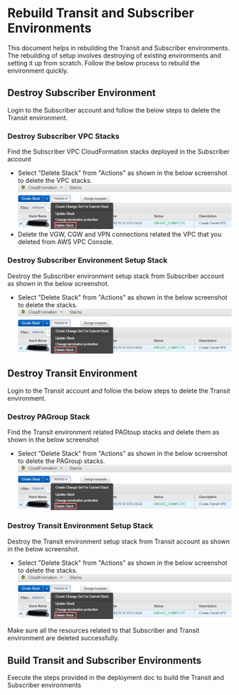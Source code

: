 # Rebuild Transit and Subscriber Environments

This document helps in rebuilding the Transit and Subscriber environments.
The rebuilding of setup involves destroying of existing environments and setting it up from scratch.
Follow the below process to rebuild the environment quickly.

## Destroy Subscriber Environment

Login to the Subscriber account and follow the below steps to delete the Transit environment.

### Destroy Subscriber VPC Stacks

Find the Subscriber VPC CloudFormation stacks deployed in the Subscriber account

  * Select "Delete Stack" from "Actions" as shown in the below screenshot to delete the VPC stacks.
  ![alt text](images/stack_delete.png "Delete the stack")
  * Delete the VGW, CGW and VPN connections related the VPC that you deleted from AWS VPC Console.

### Destroy Subscriber Environment Setup Stack

Destroy the Subscriber environment setup stack from Subscriber account as shown in the below screenshot.
  * Select "Delete Stack" from "Actions" as shown in the below screenshot to delete the stacks.
  ![alt text](images/stack_delete.png "Delete the stack")


## Destroy Transit Environment
Login to the Transit account and follow the below steps to delete the Transit environment.

### Destroy PAGroup Stack

Find the Transit environment related PAGtoup stacks and delete them as shown in the below screenshot
  * Select "Delete Stack" from "Actions" as shown in the below screenshot to delete the PAGroup stacks.
  ![alt text](images/stack_delete.png "Delete the stack")

### Destroy Transit Environment Setup Stack

Destroy the Transit environment setup stack from Transit account as shown in the below screenshot.
  * Select "Delete Stack" from "Actions" as shown in the below screenshot to delete the stacks.
  ![alt text](images/stack_delete.png "Delete the stack")


Make sure all the resources related to that Subscriber and Transit environment are deleted successfully.

## Build Transit and Subscriber Environments

Execute the steps provided in the deployment doc to build the Transit and Subscriber environments
